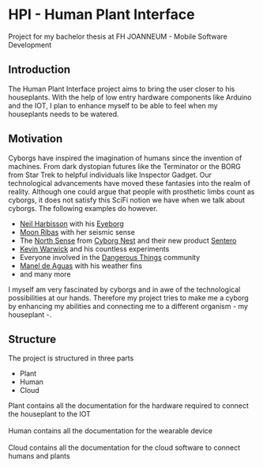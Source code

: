 # HPI - Human Plant Interface

Project for my bachelor thesis at FH JOANNEUM - Mobile Software Development

## Introduction

The Human Plant Interface project aims to bring the user closer to his houseplants. With the help of low entry hardware components like Arduino and the IOT, I plan to enhance myself to be able to feel when my houseplants needs to be watered.

## Motivation

Cyborgs have inspired the imagination of humans since the invention of machines. From dark dystopian futures like the Terminator or the BORG from Star Trek to helpful individuals like Inspector Gadget.
Our technological advancements have moved these fantasies into the realm of reality. Although one could argue that people with prosthetic limbs count as cyborgs, it does not satisfy this SciFi notion we have when we talk about cyborgs.
The following examples do however.

- [Neil Harbisson](https://en.wikipedia.org/wiki/Neil_Harbisson) with his [Eyeborg](https://en.wikipedia.org/wiki/Eyeborg)
- [Moon Ribas](https://en.wikipedia.org/wiki/Moon_Ribas) with her seismic sense
- The [North Sense](https://www.cyborgnest.net/northsense) from [Cyborg Nest](https://www.cyborgnest.net/) and their new product [Sentero](https://www.cyborgnest.net/sentero)
- [Kevin Warwick](https://en.wikipedia.org/wiki/Kevin_Warwick) and his countless experiments
- Everyone involved in the [Dangerous Things](https://dangerousthings.com/) community
- [Manel de Aguas](https://en.wikipedia.org/wiki/Manel_Mu%C3%B1oz) with his weather fins
- and many more

I myself am very fascinated by cyborgs and in awe of the technological possibilities at our hands. Therefore my project tries to make me a cyborg by enhancing my abilities and connecting me to a different organism - my houseplant -.

## Structure

The project is structured in three parts

- Plant
- Human
- Cloud

Plant contains all the documentation for the hardware required to connect the houseplant to the IOT
<br>
<br>
Human contains all the documentation for the wearable device
<br>
<br>
Cloud contains all the documentation for the cloud software to connect humans and plants
